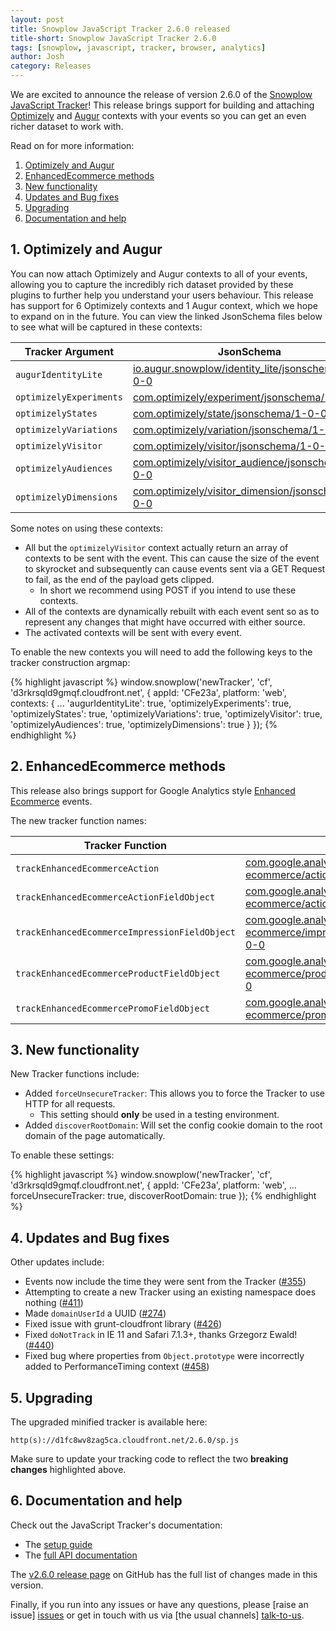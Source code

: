 ```yaml
---
layout: post
title: Snowplow JavaScript Tracker 2.6.0 released
title-short: Snowplow JavaScript Tracker 2.6.0
tags: [snowplow, javascript, tracker, browser, analytics]
author: Josh
category: Releases
---
```


We are excited to announce the release of version 2.6.0 of the [Snowplow JavaScript Tracker][release-260]! This release brings support for building and attaching [Optimizely][optimizely] and [Augur][augur]  contexts with your events so you can get an even richer dataset to work with.

Read on for more information:

1. [Optimizely and Augur](/blog/2016/02/29/snowplow-javascript-tracker-2.6.0-released/#optimizely-augur)
2. [EnhancedEcommerce methods](/blog/2016/02/29/snowplow-javascript-tracker-2.6.0-released/#enhanced-ecommerce)
3. [New functionality](/blog/2016/02/29/snowplow-javascript-tracker-2.6.0-released/#new-functionality)
4. [Updates and Bug fixes](/blog/2016/02/29/snowplow-javascript-tracker-2.6.0-released/#updates-bugs)
5. [Upgrading](/blog/2016/02/29/snowplow-javascript-tracker-2.6.0-released/#upgrading)
6. [Documentation and help](/blog/2016/02/29/snowplow-javascript-tracker-2.6.0-released/#docs)

<!--more-->

<h2 id="optimizely-augur">1. Optimizely and Augur</h2>

You can now attach Optimizely and Augur contexts to all of your events, allowing you to capture the incredibly rich dataset provided by these plugins to further help you understand your users behaviour.  This release has support for 6 Optimizely contexts and 1 Augur context, which we hope to expand on in the future.  You can view the linked JsonSchema files below to see what will be captured in these contexts:

| Tracker Argument        | JsonSchema                                                        |
|-------------------------|-------------------------------------------------------------------|
| `augurIdentityLite`     | [io.augur.snowplow/identity_lite/jsonschema/1-0-0][augur-1]       |
| `optimizelyExperiments` | [com.optimizely/experiment/jsonschema/1-0-0][optimizely-1]        |
| `optimizelyStates`      | [com.optimizely/state/jsonschema/1-0-0][optimizely-2]             |
| `optimizelyVariations`  | [com.optimizely/variation/jsonschema/1-0-0][optimizely-3]         |
| `optimizelyVisitor`     | [com.optimizely/visitor/jsonschema/1-0-0][optimizely-4]           |
| `optimizelyAudiences`   | [com.optimizely/visitor_audience/jsonschema/1-0-0][optimizely-5]  |
| `optimizelyDimensions`  | [com.optimizely/visitor_dimension/jsonschema/1-0-0][optimizely-6] |

Some notes on using these contexts:

* All but the `optimizelyVisitor` context actually return an array of contexts to be sent with the event.  This can cause the size of the event to skyrocket and subsequently can cause events sent via a GET Request to fail, as the end of the payload gets clipped.
  - In short we recommend using POST if you intend to use these contexts.
* All of the contexts are dynamically rebuilt with each event sent so as to represent any changes that might have occurred with either source.
* The activated contexts will be sent with every event.

To enable the new contexts you will need to add the following keys to the tracker construction argmap:

{% highlight javascript %}
window.snowplow('newTracker', 'cf', 'd3rkrsqld9gmqf.cloudfront.net', {
  appId: 'CFe23a',
  platform: 'web',
  contexts: {
    ...
    'augurIdentityLite': true,
    'optimizelyExperiments': true,
    'optimizelyStates': true,
    'optimizelyVariations': true,
    'optimizelyVisitor': true,
    'optimizelyAudiences': true,
    'optimizelyDimensions': true
  }
});
{% endhighlight %}

<h2 id="enhanced-ecommerce">2. EnhancedEcommerce methods</h2>

This release also brings support for Google Analytics style [Enhanced Ecommerce][enhanced-ecommerce] events.

The new tracker function names:

| Tracker Function                              | JsonSchema                                                                                   |
|-----------------------------------------------|----------------------------------------------------------------------------------------------|
| `trackEnhancedEcommerceAction`                | [com.google.analytics.enhanced-ecommerce/action/jsonschema/1-0-0][enhanced-1]                |
| `trackEnhancedEcommerceActionFieldObject`     | [com.google.analytics.enhanced-ecommerce/actionFieldObject/jsonschema/1-0-0][enhanced-2]     |
| `trackEnhancedEcommerceImpressionFieldObject` | [com.google.analytics.enhanced-ecommerce/impressionFieldObject/jsonschema/1-0-0][enhanced-3] |
| `trackEnhancedEcommerceProductFieldObject`    | [com.google.analytics.enhanced-ecommerce/productFieldObject/jsonschema/1-0-0][enhanced-4]    |
| `trackEnhancedEcommercePromoFieldObject`      | [com.google.analytics.enhanced-ecommerce/promoFieldObject/jsonschema/1-0-0][enhanced-5]      |

<h2 id="new-functionality">3. New functionality</h2>

New Tracker functions include:

* Added `forceUnsecureTracker`: This allows you to force the Tracker to use HTTP for all requests.
  - This setting should __only__ be used in a testing environment.
* Added `discoverRootDomain`: Will set the config cookie domain to the root domain of the page automatically.

To enable these settings:

{% highlight javascript %}
window.snowplow('newTracker', 'cf', 'd3rkrsqld9gmqf.cloudfront.net', {
  appId: 'CFe23a',
  platform: 'web',
  ...
  forceUnsecureTracker: true,
  discoverRootDomain: true
});
{% endhighlight %}

<h2 id="updates-bugs">4. Updates and Bug fixes</h2>

Other updates include:

* Events now include the time they were sent from the Tracker ([#355][355])
* Attempting to create a new Tracker using an existing namespace does nothing ([#411][411])
* Made `domainUserId` a UUID ([#274][274])
* Fixed issue with grunt-cloudfront library ([#426][426])
* Fixed `doNotTrack` in IE 11 and Safari 7.1.3+, thanks Grzegorz Ewald! ([#440][440])
* Fixed bug where properties from `Object.prototype` were incorrectly added to PerformanceTiming context ([#458][458])

<h2 id="upgrading">5. Upgrading</h2>

The upgraded minified tracker is available here:

    http(s)://d1fc8wv8zag5ca.cloudfront.net/2.6.0/sp.js

Make sure to update your tracking code to reflect the two **breaking changes** highlighted above.

<h2 id="docs">6. Documentation and help</h2>

Check out the JavaScript Tracker's documentation:

* The [setup guide][setup]
* The [full API documentation][tech-docs]

The [v2.6.0 release page][release-260] on GitHub has the full list of changes made in this version.

Finally, if you run into any issues or have any questions, please [raise an issue] [issues] or get in touch with us via [the usual channels] [talk-to-us].

[optimizely]: https://www.optimizely.com/
[augur]: https://www.augur.io/#landingPage
[release-260]: https://github.com/snowplow/snowplow-javascript-tracker/releases/tag/2.6.0
[tech-docs]: https://github.com/snowplow/snowplow/wiki/1-General-parameters-for-the-Javascript-tracker
[setup]: https://github.com/snowplow/snowplow/wiki/Javascript-tracker-setup
[issues]: https://github.com/snowplow/snowplow/issues
[talk-to-us]: https://github.com/snowplow/snowplow/wiki/Talk-to-us
[enhanced-ecommerce]: https://developers.google.com/analytics/devguides/collection/analyticsjs/enhanced-ecommerce
[optimizely-1]: https://raw.githubusercontent.com/snowplow/iglu-central/master/schemas/com.optimizely/experiment/jsonschema/1-0-0
[optimizely-2]: https://raw.githubusercontent.com/snowplow/iglu-central/master/schemas/com.optimizely/state/jsonschema/1-0-0
[optimizely-3]: https://raw.githubusercontent.com/snowplow/iglu-central/master/schemas/com.optimizely/variation/jsonschema/1-0-0
[optimizely-4]: https://raw.githubusercontent.com/snowplow/iglu-central/master/schemas/com.optimizely/visitor/jsonschema/1-0-0
[optimizely-5]: https://raw.githubusercontent.com/snowplow/iglu-central/master/schemas/com.optimizely/visitor_audience/jsonschema/1-0-0
[optimizely-6]: https://raw.githubusercontent.com/snowplow/iglu-central/master/schemas/com.optimizely/visitor_dimension/jsonschema/1-0-0
[augur-1]: https://raw.githubusercontent.com/snowplow/iglu-central/master/schemas/io.augur.snowplow/identity_lite/jsonschema/1-0-0
[enhanced-1]: https://raw.githubusercontent.com/snowplow/iglu-central/master/schemas/com.google.analytics.enhanced-ecommerce/action/jsonschema/1-0-0
[enhanced-2]: https://raw.githubusercontent.com/snowplow/iglu-central/master/schemas/com.google.analytics.enhanced-ecommerce/actionFieldObject/jsonschema/1-0-0
[enhanced-3]: https://raw.githubusercontent.com/snowplow/iglu-central/master/schemas/com.google.analytics.enhanced-ecommerce/impressionFieldObject/jsonschema/1-0-0
[enhanced-4]: https://raw.githubusercontent.com/snowplow/iglu-central/master/schemas/com.google.analytics.enhanced-ecommerce/productFieldObject/jsonschema/1-0-0
[enhanced-5]: https://raw.githubusercontent.com/snowplow/iglu-central/master/schemas/com.google.analytics.enhanced-ecommerce/promoFieldObject/jsonschema/1-0-0
[274]: https://github.com/snowplow/snowplow-javascript-tracker/issues/274
[355]: https://github.com/snowplow/snowplow-javascript-tracker/issues/355
[411]: https://github.com/snowplow/snowplow-javascript-tracker/issues/411
[426]: https://github.com/snowplow/snowplow-javascript-tracker/issues/426
[440]: https://github.com/snowplow/snowplow-javascript-tracker/pull/440
[458]: https://github.com/snowplow/snowplow-javascript-tracker/issues/458
